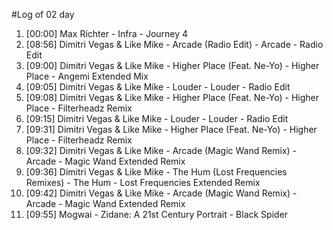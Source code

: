 #Log of 02 day

1. [00:00] Max Richter - Infra - Journey 4
1. [08:56] Dimitri Vegas & Like Mike - Arcade (Radio Edit) - Arcade - Radio Edit
1. [09:00] Dimitri Vegas & Like Mike - Higher Place (Feat. Ne-Yo) - Higher Place - Angemi Extended Mix
1. [09:05] Dimitri Vegas & Like Mike - Louder - Louder - Radio Edit
1. [09:08] Dimitri Vegas & Like Mike - Higher Place (Feat. Ne-Yo) - Higher Place - Filterheadz Remix
1. [09:15] Dimitri Vegas & Like Mike - Louder - Louder - Radio Edit
1. [09:31] Dimitri Vegas & Like Mike - Higher Place (Feat. Ne-Yo) - Higher Place - Filterheadz Remix
1. [09:32] Dimitri Vegas & Like Mike - Arcade (Magic Wand Remix) - Arcade - Magic Wand Extended Remix
1. [09:36] Dimitri Vegas & Like Mike - The Hum (Lost Frequencies Remixes) - The Hum - Lost Frequencies Extended Remix
1. [09:42] Dimitri Vegas & Like Mike - Arcade (Magic Wand Remix) - Arcade - Magic Wand Extended Remix
1. [09:55] Mogwai - Zidane: A 21st Century Portrait - Black Spider
